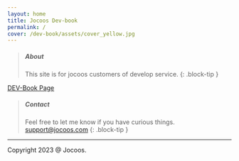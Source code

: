 ```yaml
---
layout: home
title: Jocoos Dev-book
permalink: /
cover: /dev-book/assets/cover_yellow.jpg
---
```


> ##### About
>
> This site is for jocoos customers of develop service.
{: .block-tip }

[DEV-Book Page](https://jocoos-public.github.io/dev-book/)

> ##### Contact
>
> Feel free to let me know if you have curious things. support@jocoos.com
{: .block-tip }

-------------
Copyright 2023 @ Jocoos.
